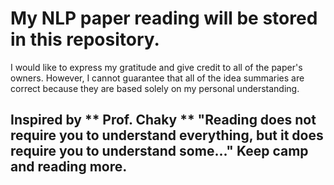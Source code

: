 # My NLP paper reading will be stored in this repository.
I would like to express my gratitude and give credit to all of the paper's owners. However, I cannot guarantee that all of the idea summaries are correct because they are based solely on my personal understanding.

## Inspired by ** Prof. Chaky ** "Reading does not require you to understand everything, but it does require you to understand some..." Keep camp and reading more.
